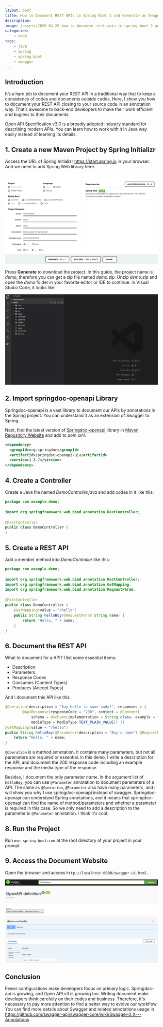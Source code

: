 ```yaml
---
layout: post
title: How to Document REST APIs in Spring Boot 2 and Generate an Swagger API Website Automatically
description:
image: /assets/2020-04-28-how-to-document-rest-apis-in-spring-boot-2-and-generate-an-swagger-api-website-automatically/banner.jpg
categories:
    - code
tags:
    - java
    - spring
    - spring boot
    - swagger
---
```


## Introduction

It’s a hard job to document your REST API in a traditional way that to keep a consistency of codes and documents outside codes. Here, I show you how to document your REST API closing to your source code in an annotation way. That’s awesome to back-end developers to make their work efficient and bugless to their documents.

Open API Specification v3.0 is a broadly adopted industry standard for describing modern APIs. You can learn how to work with it in Java way easily instead of learning its details.

## 1. Create a new Maven Project by Spring Initializr

Access the URL of Spring Initializr <https://start.spring.io> in your browser. And we need to add Spring Web library here.

![Spring Initializr](/assets/2020-04-28-how-to-document-rest-apis-in-spring-boot-2-and-generate-an-swagger-api-website-automatically/spring-initializr.jpg)

Press **Generate** to download the project. In this guide, the project name is *demo*, therefore you can get a zip file named *demo.zip*. Unzip *demo.zip* and open the *demo* folder in your favorite editor or IDE to continue. In Visual Studio Code, it looks like:

![Initialized Porject](/assets/2020-04-28-how-to-document-rest-apis-in-spring-boot-2-and-generate-an-swagger-api-website-automatically/initialized-project.jpg)

## 2. Import springdoc-openapi Library

Springdoc-openapi is a vast library to document our APIs by annotations in the Spring project. You can understand it as an extension of Swagger to Spring.

Next, find the latest version of [Springdoc-openapi](https://springdoc.org/) library in [Maven Repository Website](https://search.maven.org/) and add to *pom.xml*.

```xml
<dependency>
  <groupId>org.springdoc</groupId>
  <artifactId>springdoc-openapi-ui</artifactId>
  <version>1.3.7</version>
</dependency>
```

## 4. Create a Controller

Create a Java file named *DemoController.java* and add codes in it like this:

```java
package com.example.demo;

import org.springframework.web.bind.annotation.RestController;

@RestController
public class DemoController {
}
```

## 5. Create a REST API

Add a member method into *DemoController* like this:

```java
package com.example.demo;

import org.springframework.web.bind.annotation.RestController;
import org.springframework.web.bind.annotation.GetMapping;
import org.springframework.web.bind.annotation.RequestParam;

@RestController
public class DemoController {
    @GetMapping(value = "/hello")
    public String helloBoy(@RequestParam String name) {
        return "Hello, " + name;
    }
}
```

## 6. Document the REST API

What to document for a API? I list some essential items:

- Description
- Parameters
- Response Codes
- Consumes (Content Types)
- Produces (Accept Types)

And I document this API like this:

```java
@Operation(description = "Say hello to some body!", responses = {
        @ApiResponse(responseCode = "200", content = @Content(
            schema = @Schema(implementation = String.class, example = "Hello, Jack"),
            mediaType = MediaType.TEXT_PLAIN_VALUE)) })
@GetMapping(value = "/hello")
public String helloBoy(@Parameter(description = "Boy's name") @RequestParam String name) {
    return "Hello, " + name;
}
```

`@Operation` is a method annotation. It contains many parameters, but not all parameters are required or essential. In this demo, I write a description for the API, and document the 200 response code including an example response and the media type of the response.

Besides, I document the only parameter *name*. In the argument list of `helloBoy`, you can use `@Parameter` annotation to document parameters of a API. The same as `@Operation`, `@Parameter` also have many parameters, and I will show you why I use springdoc-openapi instead of swagger. Springdoc-openapi can understand Spring annotations, and it means that springdoc-openapi can find the name of method/parameters and whether a parameter is required in this case. So we only need to add a description to the parameter in `@Parameter` annotation. I think it's cool.

## 8. Run the Project

Run `mvn spring-boot:run` at the root directory of your project in your prompt.

## 9. Access the Document Website

Open the browser and access `http://localhost:8080/swagger-ui.html`.

![OpenAPI 3 Document](/assets/2020-04-28-how-to-document-rest-apis-in-spring-boot-2-and-generate-an-swagger-api-website-automatically/document.jpg)

## Conclusion

Fewer configurations make developers focus on primary logic. Springdoc-api is growing, and Open API v3 is growing too. Writing document make developers think carefully on their codes and business. Therefore, it's necessary to pay more attention to find a better way to evolve our workflow. You can find more details about Swagger and related annotations usage in <https://github.com/swagger-api/swagger-core/wiki/Swagger-2.X---Annotations>.
